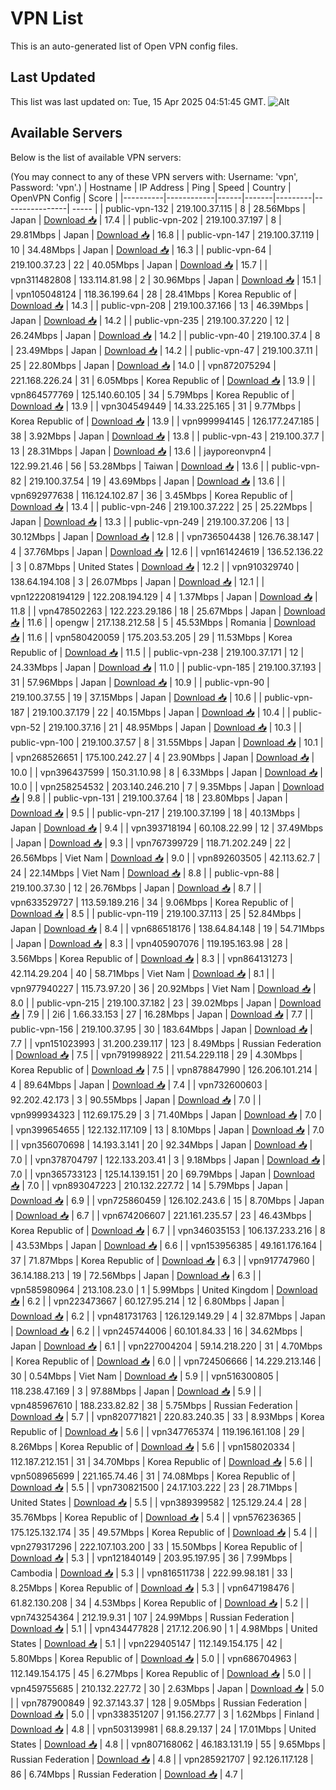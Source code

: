 # VPN List

This is an auto-generated list of Open VPN config files.

## Last Updated

This list was last updated on: Tue, 15 Apr 2025 04:51:45 GMT.
![Alt](https://repobeats.axiom.co/api/embed/186b98318ef1479477931607c1ad7d823f12451f.svg "Repobeats analytics image")

## Available Servers

Below is the list of available VPN servers:

(You may connect to any of these VPN servers with: Username: 'vpn', Password: 'vpn'.)
| Hostname | IP Address | Ping | Speed | Country | OpenVPN Config | Score |
|----------|------------|------|-------|---------|----------------| ----- |
| public-vpn-132 | 219.100.37.115 | 8 | 28.56Mbps | Japan | [Download 📥](./configs/server_0_JP.ovpn) | 17.4 |
| public-vpn-202 | 219.100.37.197 | 8 | 29.81Mbps | Japan | [Download 📥](./configs/server_1_JP.ovpn) | 16.8 |
| public-vpn-147 | 219.100.37.119 | 10 | 34.48Mbps | Japan | [Download 📥](./configs/server_2_JP.ovpn) | 16.3 |
| public-vpn-64 | 219.100.37.23 | 22 | 40.05Mbps | Japan | [Download 📥](./configs/server_3_JP.ovpn) | 15.7 |
| vpn311482808 | 133.114.81.98 | 2 | 30.96Mbps | Japan | [Download 📥](./configs/server_4_JP.ovpn) | 15.1 |
| vpn105048124 | 118.36.199.64 | 28 | 28.41Mbps | Korea Republic of | [Download 📥](./configs/server_5_KR.ovpn) | 14.3 |
| public-vpn-208 | 219.100.37.166 | 13 | 46.39Mbps | Japan | [Download 📥](./configs/server_6_JP.ovpn) | 14.2 |
| public-vpn-235 | 219.100.37.220 | 12 | 26.24Mbps | Japan | [Download 📥](./configs/server_7_JP.ovpn) | 14.2 |
| public-vpn-40 | 219.100.37.4 | 8 | 23.49Mbps | Japan | [Download 📥](./configs/server_8_JP.ovpn) | 14.2 |
| public-vpn-47 | 219.100.37.11 | 25 | 22.80Mbps | Japan | [Download 📥](./configs/server_9_JP.ovpn) | 14.0 |
| vpn872075294 | 221.168.226.24 | 31 | 6.05Mbps | Korea Republic of | [Download 📥](./configs/server_10_KR.ovpn) | 13.9 |
| vpn864577769 | 125.140.60.105 | 34 | 5.79Mbps | Korea Republic of | [Download 📥](./configs/server_11_KR.ovpn) | 13.9 |
| vpn304549449 | 14.33.225.165 | 31 | 9.77Mbps | Korea Republic of | [Download 📥](./configs/server_12_KR.ovpn) | 13.9 |
| vpn999994145 | 126.177.247.185 | 38 | 3.92Mbps | Japan | [Download 📥](./configs/server_13_JP.ovpn) | 13.8 |
| public-vpn-43 | 219.100.37.7 | 13 | 28.31Mbps | Japan | [Download 📥](./configs/server_14_JP.ovpn) | 13.6 |
| jayporeonvpn4 | 122.99.21.46 | 56 | 53.28Mbps | Taiwan | [Download 📥](./configs/server_15_TW.ovpn) | 13.6 |
| public-vpn-82 | 219.100.37.54 | 19 | 43.69Mbps | Japan | [Download 📥](./configs/server_16_JP.ovpn) | 13.6 |
| vpn692977638 | 116.124.102.87 | 36 | 3.45Mbps | Korea Republic of | [Download 📥](./configs/server_17_KR.ovpn) | 13.4 |
| public-vpn-246 | 219.100.37.222 | 25 | 25.22Mbps | Japan | [Download 📥](./configs/server_18_JP.ovpn) | 13.3 |
| public-vpn-249 | 219.100.37.206 | 13 | 30.12Mbps | Japan | [Download 📥](./configs/server_19_JP.ovpn) | 12.8 |
| vpn736504438 | 126.76.38.147 | 4 | 37.76Mbps | Japan | [Download 📥](./configs/server_20_JP.ovpn) | 12.6 |
| vpn161424619 | 136.52.136.22 | 3 | 0.87Mbps | United States | [Download 📥](./configs/server_21_US.ovpn) | 12.2 |
| vpn910329740 | 138.64.194.108 | 3 | 26.07Mbps | Japan | [Download 📥](./configs/server_22_JP.ovpn) | 12.1 |
| vpn122208194129 | 122.208.194.129 | 4 | 1.37Mbps | Japan | [Download 📥](./configs/server_23_JP.ovpn) | 11.8 |
| vpn478502263 | 122.223.29.186 | 18 | 25.67Mbps | Japan | [Download 📥](./configs/server_24_JP.ovpn) | 11.6 |
| opengw | 217.138.212.58 | 5 | 45.53Mbps | Romania | [Download 📥](./configs/server_25_RO.ovpn) | 11.6 |
| vpn580420059 | 175.203.53.205 | 29 | 11.53Mbps | Korea Republic of | [Download 📥](./configs/server_26_KR.ovpn) | 11.5 |
| public-vpn-238 | 219.100.37.171 | 12 | 24.33Mbps | Japan | [Download 📥](./configs/server_27_JP.ovpn) | 11.0 |
| public-vpn-185 | 219.100.37.193 | 31 | 57.96Mbps | Japan | [Download 📥](./configs/server_28_JP.ovpn) | 10.9 |
| public-vpn-90 | 219.100.37.55 | 19 | 37.15Mbps | Japan | [Download 📥](./configs/server_29_JP.ovpn) | 10.6 |
| public-vpn-187 | 219.100.37.179 | 22 | 40.15Mbps | Japan | [Download 📥](./configs/server_30_JP.ovpn) | 10.4 |
| public-vpn-52 | 219.100.37.16 | 21 | 48.95Mbps | Japan | [Download 📥](./configs/server_31_JP.ovpn) | 10.3 |
| public-vpn-100 | 219.100.37.57 | 8 | 31.55Mbps | Japan | [Download 📥](./configs/server_32_JP.ovpn) | 10.1 |
| vpn268526651 | 175.100.242.27 | 4 | 23.90Mbps | Japan | [Download 📥](./configs/server_33_JP.ovpn) | 10.0 |
| vpn396437599 | 150.31.10.98 | 8 | 6.33Mbps | Japan | [Download 📥](./configs/server_34_JP.ovpn) | 10.0 |
| vpn258254532 | 203.140.246.210 | 7 | 9.35Mbps | Japan | [Download 📥](./configs/server_35_JP.ovpn) | 9.8 |
| public-vpn-131 | 219.100.37.64 | 18 | 23.80Mbps | Japan | [Download 📥](./configs/server_36_JP.ovpn) | 9.5 |
| public-vpn-217 | 219.100.37.199 | 18 | 40.13Mbps | Japan | [Download 📥](./configs/server_37_JP.ovpn) | 9.4 |
| vpn393718194 | 60.108.22.99 | 12 | 37.49Mbps | Japan | [Download 📥](./configs/server_38_JP.ovpn) | 9.3 |
| vpn767399729 | 118.71.202.249 | 22 | 26.56Mbps | Viet Nam | [Download 📥](./configs/server_39_VN.ovpn) | 9.0 |
| vpn892603505 | 42.113.62.7 | 24 | 22.14Mbps | Viet Nam | [Download 📥](./configs/server_40_VN.ovpn) | 8.8 |
| public-vpn-88 | 219.100.37.30 | 12 | 26.76Mbps | Japan | [Download 📥](./configs/server_41_JP.ovpn) | 8.7 |
| vpn633529727 | 113.59.189.216 | 34 | 9.06Mbps | Korea Republic of | [Download 📥](./configs/server_42_KR.ovpn) | 8.5 |
| public-vpn-119 | 219.100.37.113 | 25 | 52.84Mbps | Japan | [Download 📥](./configs/server_43_JP.ovpn) | 8.4 |
| vpn686518176 | 138.64.84.148 | 19 | 54.71Mbps | Japan | [Download 📥](./configs/server_44_JP.ovpn) | 8.3 |
| vpn405907076 | 119.195.163.98 | 28 | 3.56Mbps | Korea Republic of | [Download 📥](./configs/server_45_KR.ovpn) | 8.3 |
| vpn864131273 | 42.114.29.204 | 40 | 58.71Mbps | Viet Nam | [Download 📥](./configs/server_46_VN.ovpn) | 8.1 |
| vpn977940227 | 115.73.97.20 | 36 | 20.92Mbps | Viet Nam | [Download 📥](./configs/server_47_VN.ovpn) | 8.0 |
| public-vpn-215 | 219.100.37.182 | 23 | 39.02Mbps | Japan | [Download 📥](./configs/server_48_JP.ovpn) | 7.9 |
| 2i6 | 1.66.33.153 | 27 | 16.28Mbps | Japan | [Download 📥](./configs/server_49_JP.ovpn) | 7.7 |
| public-vpn-156 | 219.100.37.95 | 30 | 183.64Mbps | Japan | [Download 📥](./configs/server_50_JP.ovpn) | 7.7 |
| vpn151023993 | 31.200.239.117 | 123 | 8.49Mbps | Russian Federation | [Download 📥](./configs/server_51_RU.ovpn) | 7.5 |
| vpn791998922 | 211.54.229.118 | 29 | 4.30Mbps | Korea Republic of | [Download 📥](./configs/server_52_KR.ovpn) | 7.5 |
| vpn878847990 | 126.206.101.214 | 4 | 89.64Mbps | Japan | [Download 📥](./configs/server_53_JP.ovpn) | 7.4 |
| vpn732600603 | 92.202.42.173 | 3 | 90.55Mbps | Japan | [Download 📥](./configs/server_54_JP.ovpn) | 7.0 |
| vpn999934323 | 112.69.175.29 | 3 | 71.40Mbps | Japan | [Download 📥](./configs/server_55_JP.ovpn) | 7.0 |
| vpn399654655 | 122.132.117.109 | 13 | 8.10Mbps | Japan | [Download 📥](./configs/server_56_JP.ovpn) | 7.0 |
| vpn356070698 | 14.193.3.141 | 20 | 92.34Mbps | Japan | [Download 📥](./configs/server_57_JP.ovpn) | 7.0 |
| vpn378704797 | 122.133.203.41 | 3 | 9.18Mbps | Japan | [Download 📥](./configs/server_58_JP.ovpn) | 7.0 |
| vpn365733123 | 125.14.139.151 | 20 | 69.79Mbps | Japan | [Download 📥](./configs/server_59_JP.ovpn) | 7.0 |
| vpn893047223 | 210.132.227.72 | 14 | 5.79Mbps | Japan | [Download 📥](./configs/server_60_JP.ovpn) | 6.9 |
| vpn725860459 | 126.102.243.6 | 15 | 8.70Mbps | Japan | [Download 📥](./configs/server_61_JP.ovpn) | 6.7 |
| vpn674206607 | 221.161.235.57 | 23 | 46.43Mbps | Korea Republic of | [Download 📥](./configs/server_62_KR.ovpn) | 6.7 |
| vpn346035153 | 106.137.233.216 | 8 | 43.53Mbps | Japan | [Download 📥](./configs/server_63_JP.ovpn) | 6.6 |
| vpn153956385 | 49.161.176.164 | 37 | 71.87Mbps | Korea Republic of | [Download 📥](./configs/server_64_KR.ovpn) | 6.3 |
| vpn917747960 | 36.14.188.213 | 19 | 72.56Mbps | Japan | [Download 📥](./configs/server_65_JP.ovpn) | 6.3 |
| vpn585980964 | 213.108.23.0 | 1 | 5.99Mbps | United Kingdom | [Download 📥](./configs/server_66_GB.ovpn) | 6.2 |
| vpn223473667 | 60.127.95.214 | 12 | 6.80Mbps | Japan | [Download 📥](./configs/server_67_JP.ovpn) | 6.2 |
| vpn481731763 | 126.129.149.29 | 4 | 32.87Mbps | Japan | [Download 📥](./configs/server_68_JP.ovpn) | 6.2 |
| vpn245744006 | 60.101.84.33 | 16 | 34.62Mbps | Japan | [Download 📥](./configs/server_69_JP.ovpn) | 6.1 |
| vpn227004204 | 59.14.218.220 | 31 | 4.70Mbps | Korea Republic of | [Download 📥](./configs/server_70_KR.ovpn) | 6.0 |
| vpn724506666 | 14.229.213.146 | 30 | 0.54Mbps | Viet Nam | [Download 📥](./configs/server_71_VN.ovpn) | 5.9 |
| vpn516300805 | 118.238.47.169 | 3 | 97.88Mbps | Japan | [Download 📥](./configs/server_72_JP.ovpn) | 5.9 |
| vpn485967610 | 188.233.82.82 | 38 | 5.75Mbps | Russian Federation | [Download 📥](./configs/server_73_RU.ovpn) | 5.7 |
| vpn820771821 | 220.83.240.35 | 33 | 8.93Mbps | Korea Republic of | [Download 📥](./configs/server_74_KR.ovpn) | 5.6 |
| vpn347765374 | 119.196.161.108 | 29 | 8.26Mbps | Korea Republic of | [Download 📥](./configs/server_75_KR.ovpn) | 5.6 |
| vpn158020334 | 112.187.212.151 | 31 | 34.70Mbps | Korea Republic of | [Download 📥](./configs/server_76_KR.ovpn) | 5.6 |
| vpn508965699 | 221.165.74.46 | 31 | 74.08Mbps | Korea Republic of | [Download 📥](./configs/server_77_KR.ovpn) | 5.5 |
| vpn730821500 | 24.17.103.222 | 23 | 28.71Mbps | United States | [Download 📥](./configs/server_78_US.ovpn) | 5.5 |
| vpn389399582 | 125.129.24.4 | 28 | 35.76Mbps | Korea Republic of | [Download 📥](./configs/server_79_KR.ovpn) | 5.4 |
| vpn576236365 | 175.125.132.174 | 35 | 49.57Mbps | Korea Republic of | [Download 📥](./configs/server_80_KR.ovpn) | 5.4 |
| vpn279317296 | 222.107.103.200 | 33 | 15.50Mbps | Korea Republic of | [Download 📥](./configs/server_81_KR.ovpn) | 5.3 |
| vpn121840149 | 203.95.197.95 | 36 | 7.99Mbps | Cambodia | [Download 📥](./configs/server_82_KH.ovpn) | 5.3 |
| vpn816511738 | 222.99.98.181 | 33 | 8.25Mbps | Korea Republic of | [Download 📥](./configs/server_83_KR.ovpn) | 5.3 |
| vpn647198476 | 61.82.130.208 | 34 | 4.53Mbps | Korea Republic of | [Download 📥](./configs/server_84_KR.ovpn) | 5.2 |
| vpn743254364 | 212.19.9.31 | 107 | 24.99Mbps | Russian Federation | [Download 📥](./configs/server_85_RU.ovpn) | 5.1 |
| vpn434477828 | 217.12.206.90 | 1 | 4.98Mbps | United States | [Download 📥](./configs/server_86_US.ovpn) | 5.1 |
| vpn229405147 | 112.149.154.175 | 42 | 5.80Mbps | Korea Republic of | [Download 📥](./configs/server_87_KR.ovpn) | 5.0 |
| vpn686704963 | 112.149.154.175 | 45 | 6.27Mbps | Korea Republic of | [Download 📥](./configs/server_88_KR.ovpn) | 5.0 |
| vpn459755685 | 210.132.227.72 | 30 | 2.63Mbps | Japan | [Download 📥](./configs/server_89_JP.ovpn) | 5.0 |
| vpn787900849 | 92.37.143.37 | 128 | 9.05Mbps | Russian Federation | [Download 📥](./configs/server_90_RU.ovpn) | 5.0 |
| vpn338351207 | 91.156.27.77 | 3 | 1.62Mbps | Finland | [Download 📥](./configs/server_91_FI.ovpn) | 4.8 |
| vpn503139981 | 68.8.29.137 | 24 | 17.01Mbps | United States | [Download 📥](./configs/server_92_US.ovpn) | 4.8 |
| vpn807168062 | 46.183.131.19 | 55 | 9.65Mbps | Russian Federation | [Download 📥](./configs/server_93_RU.ovpn) | 4.8 |
| vpn285921707 | 92.126.117.128 | 86 | 6.74Mbps | Russian Federation | [Download 📥](./configs/server_94_RU.ovpn) | 4.7 |
